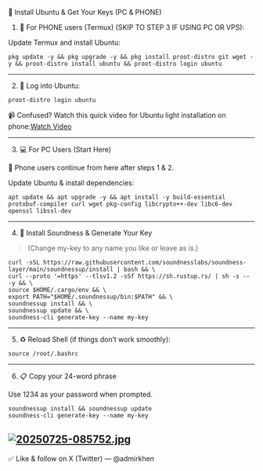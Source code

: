 🧠 Install Ubuntu & Get Your Keys (PC & PHONE)

1. 📲 For PHONE users (Termux) (SKIP TO STEP 3 IF USING PC OR VPS):

Update Termux and install Ubuntu:
```
pkg update -y && pkg upgrade -y && pkg install proot-distro git wget -y && proot-distro install ubuntu && proot-distro login ubuntu
```

---

2. 🔑 Log into Ubuntu:
```
proot-distro login ubuntu
```
📹 Confused? Watch this quick video for Ubuntu light installation on phone:[Watch Video](https://x.com/thecryptoBike/status/1948065579191156800?t=CN4uTAoquvLtb3c2l9zANA&s=19)


---

3. 💻 For PC Users (Start Here)

📱 Phone users continue from here after steps 1 & 2.

Update Ubuntu & install dependencies:
```
apt update && apt upgrade -y && apt install -y build-essential protobuf-compiler curl wget pkg-config libcrypto++-dev libc6-dev openssl libssl-dev

```
---

4. 🧪 Install Soundness & Generate Your Key

> (Change my-key to any name you like or leave as is.)


```
curl -sSL https://raw.githubusercontent.com/soundnesslabs/soundness-layer/main/soundnessup/install | bash && \
curl --proto '=https' --tlsv1.2 -sSf https://sh.rustup.rs/ | sh -s -- -y && \
source $HOME/.cargo/env && \
export PATH="$HOME/.soundnessup/bin:$PATH" && \
soundnessup install && \
soundnessup update && \
soundness-cli generate-key --name my-key
```

---

5. ♻️ Reload Shell (if things don’t work smoothly):
```
source /root/.bashrc

```
---

6. 📋 Copy your 24-word phrase

Use 1234 as your password when prompted.
```
soundnessup install && soundnessup update
soundness-cli generate-key --name my-key
```


[![20250725-085752.jpg](https://i.postimg.cc/Kvm3sCWg/20250725-085752.jpg)](https://postimg.cc/23X519rz)
---

✅ Like & follow on X (Twitter) — @admirkhen

